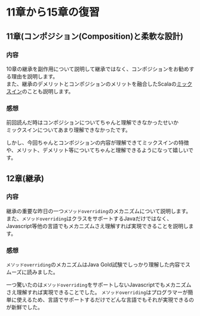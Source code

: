 # 11章から15章の復習

## 11章(コンポジション(Composition)と柔軟な設計)

### 内容

10章の継承を副作用について説明して継承ではなく、コンポジションをお勧めする理由を説明します。    
また、継承のデメリットとコンポジションのメリットを融合したScalaの[ミックスイン](https://docs.scala-lang.org/ja/tour/mixin-class-composition.html)のことも説明します。   

### 感想

前回読んだ時はコンポジションについてちゃんと理解できなかったせいか   
ミックスインについてあまり理解できなかったです。

しかし、今回ちゃんとコンポジションの内容が理解できてミックスインの特徴や、メリット、デメリット等についてちゃんと理解できるようになって嬉しいです。

## 12章(継承)

### 内容

継承の重要な昨日の一つ`メソッドoverriding`のメカニズムについて説明します。   
また、`メソッドoverriding`はクラスをサポートするJavaだけではなく、
Javascript等他の言語でもメカニズムさえ理解すれば実現できることを説明します。

### 感想

`メソッドoverriding`のメカニズムはJava Gold試験でしっかり理解した内容でスムーズに読みました。

一つ驚いたのは`メソッドoverriding`をサポートしないJavascriptでもメカニズムさえ理解すれば実現できることでした。   `メソッドoverriding`はプログラマーが簡単に使えるため、言語でサポートするだけでどんな言語でもそれが実現できるのが新鮮でした。
